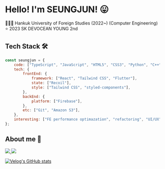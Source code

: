 <!-- <div align = center>
  <img src="https://capsule-render.vercel.app/api?type=waving&color=gradient&height=300&section=header&text=SEUNGJUN&fontSize=90&descAlign=50&animation=fadeIn"/>
</div> -->

<div align = left>
  <h1> Hello! I'm SEUNGJUN! 😛 </h1>
</div>

<div align = left>
  👨🏻‍🎓 Hankuk University of Foreign Studies (2022~) (Computer Engineering)<br>
  ⭐️ 2023 SK DEVOCEAN YOUNG 2nd
</div>



<div align = left>
  <h2> Tech Stack 🛠 </h2>
  
  ```javascript
  const seungjun = {
      code: ["TypeScript", "JavaScript", "HTML5", "CSS3", "Python", "C++", "Dart"],
      tech: {
          frontEnd: {
              framework: ["React", "Tailwind CSS", "Flutter"],
              state: ["Recoil"],
              style: ["Tailwind CSS", "styled-components"],
          },
          backEnd: {
              platform: ["Firebase"],
          },
          etc: ["Git", "Amazon S3"],
      },
      interesting: ["FE performance optimazation", "refactoring", "UI/UX"],
  };
  ```
  
</div>

<div align = left>
  <h2> About me 🐶 </h2>
  <a href="https://velog.io/@jsj9620">
   <img src="https://img.shields.io/badge/Velog-20C997?style=flat-square&logo=Velog&logoColor=white" />
  </a>
  <a href="https://www.linkedin.com/in/seungjun-dev/">
    <img src="https://img.shields.io/badge/LinkedIn-0A66C2?style=flat-square&logo=LinkedIn&logoColor=white" />
  </a>
  
  
  [![Velog's GitHub stats](https://velog-readme-stats.vercel.app/api?name=jsj9620&color=dark)](http://velog.io/@jsj9620/)
</div>



  
